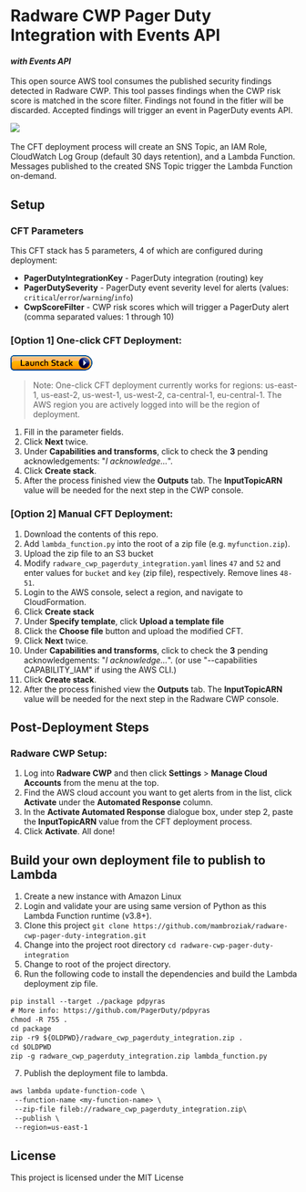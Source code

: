 # Radware CWP Pager Duty Integration with Events API
#### _with Events API_

This open source AWS tool consumes the published security findings detected in Radware CWP. This tool passes findings when the CWP risk score is matched in the score filter. Findings not found in the fitler will be discarded. Accepted findings will trigger an event in PagerDuty events API.

<img src="docs/pictures/Radware_CWP_S3_Logger.jpg">

The CFT deployment process will create an SNS Topic, an IAM Role, CloudWatch Log Group (default 30 days retention), and a Lambda Function. Messages published to the created SNS Topic trigger the Lambda Function on-demand.

## Setup

### CFT Parameters
This CFT stack has 5 parameters, 4 of which are configured during deployment:

- **PagerDutyIntegrationKey** -  PagerDuty integration (routing) key
- **PagerDutySeverity** - PagerDuty event severity level for alerts (values: `critical`/`error`/`warning`/`info`)
- **CwpScoreFilter** - CWP risk scores which will trigger a PagerDuty alert (comma separated values: 1 through 10)

### [Option 1] One-click CFT Deployment:
[<img src="docs/pictures/cloudformation-launch-stack.png">](https://console.aws.amazon.com/cloudformation/home?#/stacks/new?stackName=RadwareCWP-S3-Logger&templateURL=https://radware-cwp-devops-us-east-1.s3.amazonaws.com/radware_cwp_pagerduty_integration/radware_cwp_pagerduty_integration.yaml)
> Note: One-click CFT deployment currently works for regions: us-east-1, us-east-2, us-west-1, us-west-2, ca-central-1, eu-central-1. The AWS region you are actively logged into will be the region of deployment.
1. Fill in the parameter fields. 
1. Click **Next** twice.
1. Under **Capabilities and transforms**, click to check the **3** pending acknowledgements: "_I acknowledge..._".
1. Click **Create stack**.
1. After the process finished view the **Outputs** tab. The **InputTopicARN** value will be needed for the next step in the CWP console.

### [Option 2] Manual CFT Deployment:
1. Download the contents of this repo.
1. Add `lambda_function.py` into the root of a zip file (e.g. `myfunction.zip`).
1. Upload the zip file to an S3 bucket 
1. Modify `radware_cwp_pagerduty_integration.yaml` lines `47` and `52` and enter values for `bucket` and `key` (zip file), respectively. Remove lines `48-51`.
1. Login to the AWS console, select a region, and navigate to CloudFormation. 
1. Click **Create stack**
1. Under **Specify template**, click **Upload a template file**
1. Click the **Choose file** button and upload the modified CFT.
1. Click **Next** twice.
1. Under **Capabilities and transforms**, click to check the **3** pending acknowledgements: "_I acknowledge..._". (or use "--capabilities CAPABILITY_IAM" if using the AWS CLI.)
1. Click **Create stack**.
1. After the process finished view the **Outputs** tab. The **InputTopicARN** value will be needed for the next step in the Radware CWP console.

## Post-Deployment Steps

### Radware CWP Setup:
1. Log into **Radware CWP** and then click **Settings** > **Manage Cloud Accounts** from the menu at the top. 
1. Find the AWS cloud account you want to get alerts from in the list, click **Activate** under the **Automated Response** column.
1. In the **Activate Automated Response** dialogue box, under step 2, paste the **InputTopicARN** value from the CFT deployment process. 
1. Click **Activate**.
All done!

## Build your own deployment file to publish to Lambda
1. Create a new instance with Amazon Linux 
2. Login and validate your are using same version of Python as this Lambda Function runtime (v3.8+).
3. Clone this project `git clone https://github.com/mambroziak/radware-cwp-pager-duty-integration.git`
4. Change into the project root directory `cd radware-cwp-pager-duty-integration`
5. Change to root of the project directory.
6. Run the following code to install the dependencies and build the Lambda deployment zip file.
```
pip install --target ./package pdpyras
# More info: https://github.com/PagerDuty/pdpyras
chmod -R 755 .
cd package
zip -r9 ${OLDPWD}/radware_cwp_pagerduty_integration.zip .
cd $OLDPWD
zip -g radware_cwp_pagerduty_integration.zip lambda_function.py
```
7. Publish the deployment file to lambda.
```
aws lambda update-function-code \
 --function-name <my-function-name> \
 --zip-file fileb://radware_cwp_pagerduty_integration.zip\
 --publish \
 --region=us-east-1
```

## License
This project is licensed under the MIT License
